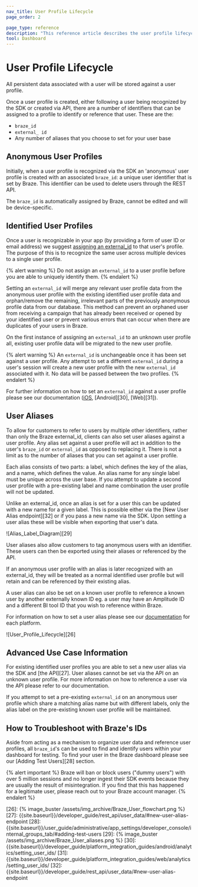 ```yaml
---
nav_title: User Profile Lifecycle
page_order: 2

page_type: reference
description: "This reference article describes the user profile lifecycle in Braze, and the various ways a user profile can be identified and referenced."
tool: Dashboard
---
```


# User Profile Lifecycle

All persistent data associated with a user will be stored against a user profile.

Once a user profile is created, either following a user being recognized by the SDK or created via API, there are a number of identifiers that can be assigned to a profile to identify or reference that user. These are the:

* `braze_id`
* `external_ id`
* Any number of aliases that you choose to set for your user base

## Anonymous User Profiles

Initially, when a user profile is recognized via the SDK an 'anonymous' user profile is created with an associated `braze_id`: a unique user identifier that is set by Braze. This identifier can be used to delete users through the REST API.

The `braze_id` is automatically assigned by Braze, cannot be edited and will be device-specific.

## Identified User Profiles

Once a user is recognizable in your app (by providing a form of user ID or email address) we suggest [assigning an external_id][23] to that user's profile. The purpose of this is to recognize the same user across multiple devices to a single user profile.

{% alert warning %}
Do not assign an `external_id` to a user profile before you are able to uniquely identify them.
{% endalert %} 

Setting an `external_id` will merge any relevant user profile data from the anonymous user profile with the existing identified user profile data and orphan/remove the remaining, irrelevant parts of the previously anonymous profile data from our database. This method can prevent an orphaned user from receiving a campaign that has already been received or opened by your identified user or prevent various errors that can occur when there are duplicates of your users in Braze.

On the first instance of assigning an `external_id` to an unknown user profile all, existing user profile data will be migrated to the new user profile.

{% alert warning %}
An `external_id` is unchangeable once it has been set against a user profile. Any attempt to set a different `external_id` during a user's session will create a new user profile with the new `external_id` associated with it. No data will be passed between the two profiles.
{% endalert %}

For further information on how to set an `external_id` against a user profile please see our documentation ([iOS][24], [Android][30], [Web][31]).

## User Aliases

To allow for customers to refer to users by multiple other identifiers, rather than only the Braze external_id, clients can also set user aliases against a user profile. Any alias set against a user profile will act in addition to the user's `braze_id` or `external_id` as opposed to replacing it. There is not a limit as to the number of aliases that you can set against a user profile.

Each alias consists of two parts: a label, which defines the key of the alias, and a name, which defines the value. An alias name for any single label must be unique across the user base. If you attempt to update a second user profile with a pre-existing label and name combination the user profile will not be updated.

Unlike an external_id, once an alias is set for a user this can be updated with a new name for a given label. This is possible either via the [New User Alias endpoint][32] or if you pass a new name via the SDK. Upon setting a user alias these will be visible when exporting that user's data.

![Alias_Label_Diagram][29]

User aliases also allow customers to tag anonymous users with an identifier. These users can then be exported using their aliases or referenced by the API.

If an anonymous user profile with an alias is later recognized with an external_id, they will be treated as a normal identified user profile but will retain and can be referenced by their existing alias.

A user alias can also be set on a known user profile to reference a known user by another externally known ID eg. a user may have an Amplitude ID and a different BI tool ID that you wish to reference within Braze.

For information on how to set a user alias please see our [documentation][25] for each platform.

![User_Profile_Lifecycle][26]

## Advanced Use Case Information

For existing identified user profiles you are able to set a new user alias via the SDK and [the API][27]. User aliases cannot be set via the API on an unknown user profile.  For more information on how to reference a user via the API please refer to our documentation.

If you attempt to set a pre-existing `external_id` on an anonymous user profile which share a matching alias name but with different labels, only the alias label on the pre-existing known user profile will be maintained.

## How to Troubleshoot with Braze's IDs

Aside from acting as a mechanism to organize user data and reference user profiles, all `braze_id`'s can be used to find and identify users within your dashboard for testing. To find your user in the Braze dashboard please see our [Adding Test Users][28] section.

{% alert important %}
Braze will ban or block users ("dummy users") with over 5 million sessions and no longer ingest their SDK events because they are usually the result of misintegration. If you find that this has happened for a legitimate user, please reach out to your Braze account manager.
{% endalert %}

[23]: {{site.baseurl}}/developer_guide/platform_integration_guides/ios/analytics/setting_user_ids/#assigning-a-user-id
[24]: {{site.baseurl}}/developer_guide/platform_integration_guides/ios/analytics/setting_user_ids/
[25]: {{site.baseurl}}/developer_guide/home/
[26]: {% image_buster /assets/img_archive/Braze_User_flowchart.png %}
[27]: {{site.baseurl}}/developer_guide/rest_api/user_data/#new-user-alias-endpoint
[28]: {{site.baseurl}}/user_guide/administrative/app_settings/developer_console/internal_groups_tab/#adding-test-users
[29]: {% image_buster /assets/img_archive/Braze_User_aliases.png %}
[30]: {{site.baseurl}}/developer_guide/platform_integration_guides/android/analytics/setting_user_ids/
[31]: {{site.baseurl}}/developer_guide/platform_integration_guides/web/analytics/setting_user_ids/
[32]: {{site.baseurl}}/developer_guide/rest_api/user_data/#new-user-alias-endpoint
